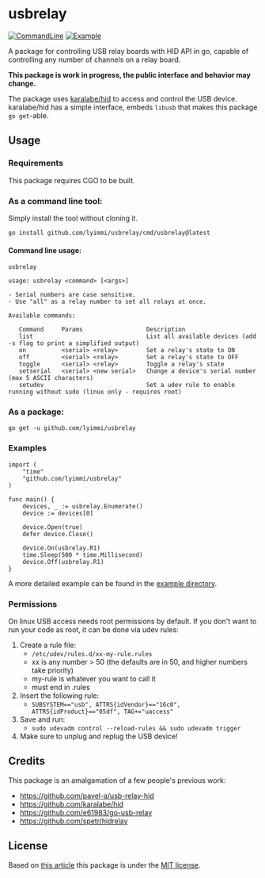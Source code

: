 # usbrelay

[![CommandLine](https://github.com/lyimmi/usbrelay/actions/workflows/go-command-line.yml/badge.svg)](https://github.com/lyimmi/usbrelay/actions/workflows/go-command-line.yml) [![Example](https://github.com/lyimmi/usbrelay/actions/workflows/go-example.yml/badge.svg)](https://github.com/lyimmi/usbrelay/actions/workflows/go-example.yml)

A package for controlling USB relay boards with HID API in go, capable of controlling any number of channels on a relay board.

**This package is work in progress, the public interface and behavior may change.**

The package uses [karalabe/hid](https://github.com/karalabe/hid) to access and control the USB device.
karalabe/hid has a simple interface, embeds `libusb` that makes this package `go get`-able.

## Usage

### Requirements

This package requires CGO to be built.

### As a command line tool:

Simply install the tool without cloning it.

```shell
go install github.com/lyimmi/usbrelay/cmd/usbrelay@latest
```

#### Command line usage:

```shell
usbrelay
```

```text
usage: usbrelay <command> [<args>]

- Serial numbers are case sensitive.
- Use "all" as a relay number to set all relays at once.

Available commands:

   Command     Params                  Description
   list                                List all available devices (add -s flag to print a simplified output)
   on          <serial> <relay>        Set a relay's state to ON
   off         <serial> <relay>        Set a relay's state to OFF
   toggle      <serial> <relay>        Toggle a relay's state
   setserial   <serial> <new serial>   Change a device's serial number (max 5 ASCII characters)
   setudev                             Set a udev rule to enable running without sudo (linux only - requires root)

```

### As a package:

```shell
go get -u github.com/lyimmi/usbrelay
```

### Examples

```golang
import (
    "time"
    "github.com/lyimmi/usbrelay"
)

func main() {
    devices, _ := usbrelay.Enumerate()
    device := devices[0]
	
    device.Open(true)
    defer device.Close()
	
    device.On(usbrelay.R1)
    time.Sleep(500 * time.Millisecond)
    device.Off(usbrelay.R1)
}
```

A more detailed example can be found in the [example directory](https://github.com/lyimmi/usbrelay/blob/main/example/main.go).

### Permissions

On linux USB access needs root permissions by default. If you don't want to run your code as root, it can be done via 
udev rules:

1. Create a rule file: 
   - `/etc/udev/rules.d/xx-my-rule.rules`
   - xx is any number > 50 (the defaults are in 50, and higher numbers take priority)
   - my-rule is whatever you want to call it 
   - must end in .rules
2. Insert the following rule:
   - `SUBSYSTEM=="usb", ATTRS{idVendor}=="16c0", ATTRS{idProduct}=="05df", TAG+="uaccess"`
3. Save and run:
   - `sudo udevadm control --reload-rules && sudo udevadm trigger`
4. Make sure to unplug and replug the USB device!

## Credits

This package is an amalgamation of a few people's previous work:

- https://github.com/pavel-a/usb-relay-hid
- https://github.com/karalabe/hid
- https://github.com/e61983/go-usb-relay
- https://github.com/spetr/hidrelay

## License

Based on [this article](https://en.wikipedia.org/wiki/Open-source_license#Types) this package is under the [MIT license](https://github.com/lyimmi/usbrelay/blob/main/LICENSE).
